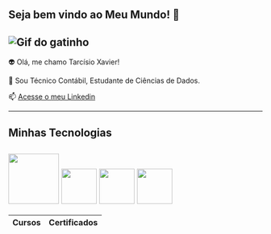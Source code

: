 ## Seja bem vindo ao Meu Mundo! 👋

![Gif do gatinho](https://media.tenor.com/29Ok5pc0ivAAAAAM/gatinho-gato.gif)
------
👽 Olá, me chamo Tarcísio Xavier! 

💬 Sou Técnico Contábil, Estudante de Ciências de Dados.

📫 [Acesse o meu Linkedin](https://www.linkedin.com/in/josé-tarcísio-batista-xavier-632b0624a/)


------

## Minhas Tecnologias

<img src="https://cdn.jsdelivr.net/gh/devicons/devicon@latest/icons/git/git-original-wordmark.svg"
width="100px">
<img src="https://cdn.jsdelivr.net/gh/devicons/devicon@latest/icons/github/github-original.svg"
width="70px">
<img src="https://cdn.jsdelivr.net/gh/devicons/devicon@latest/icons/python/python-original.svg"
width="70px">
<img src="https://cdn.jsdelivr.net/gh/devicons/devicon@latest/icons/postgresql/postgresql-original.svg"
width="70px">
-----

| Cursos | Certificados |
|--------|--------------|


<!--
**JTxavier/JTxavier** is a ✨ _special_ ✨ repository because its `README.md` (this file) appears on your GitHub profile.

Here are some ideas to get you started:

- 🔭 I’m currently working on ...
- 🌱 I’m currently learning ...
- 👯 I’m looking to collaborate on ...
- 🤔 I’m looking for help with ...
- 💬 Ask me about ...
- 📫 How to reach me: ...
- 😄 Pronouns: ...
- ⚡ Fun fact: ...
-->
